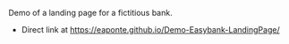 Demo of a landing page for a fictitious bank.


- Direct link at https://eaponte.github.io/Demo-Easybank-LandingPage/
